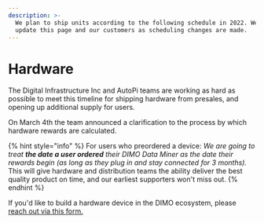 ```yaml
---
description: >-
  We plan to ship units according to the following schedule in 2022. We'll
  update this page and our customers as scheduling changes are made.
---
```


# Hardware

The Digital Infrastructure Inc and AutoPi teams are working as hard as possible to meet this timeline for shipping hardware from presales, and opening up additional supply for users.&#x20;

On March 4th the team announced a clarification to the process by which hardware rewards are calculated.&#x20;

{% hint style="info" %}
For users who preordered a device: _We are going to treat **the date a user ordered** their DIMO Data Miner as the date their rewards begin (as long as they plug in and stay connected for 3 months)._ This will give hardware and distribution teams the ability deliver the best quality product on time, and our earliest supporters won't miss out.
{% endhint %}

If you'd like to build a hardware device in the DIMO ecosystem, please [reach out via this form. ](https://forms.gle/8BMFijTzVoGycGnZ9)
